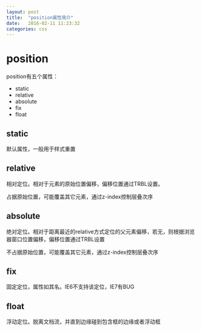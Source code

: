 ```yaml
---
layout: post
title:  "position属性简介"
date:   2016-02-11 11:23:32
categories: css
---
```

# position

position有五个属性：

 - static
 - relative
 - absolute
 - fix
 - float
 
## static

默认属性，一般用于样式重置

## relative
 相对定位。相对于元素的原始位置偏移，偏移位置通过TRBL设置。
 
 占据原始位置，可能覆盖其它元素，通过z-index控制层叠次序
 
## absolute
 绝对定位。相对于距离最近的relative方式定位的父元素偏移，若无，则根据浏览器窗口位置偏移，偏移位置通过TRBL设置
 
 不占据原始位置，可能覆盖其它元素，通过z-index控制层叠次序
 
## fix
 
 固定定位，属性如其名。IE6不支持该定位，IE7有BUG
 
## float

 浮动定位。脱离文档流，并直到边缘碰到包含框的边缘或者浮动框